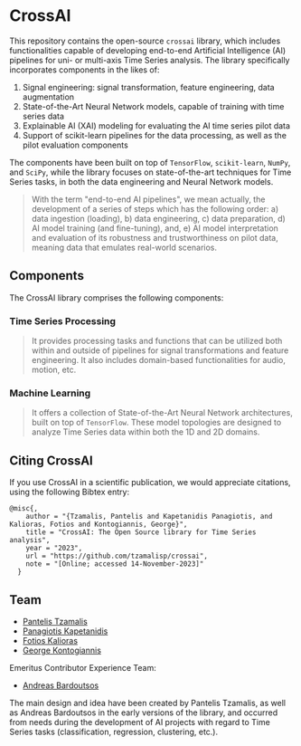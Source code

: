 # CrossAI

This repository contains the open-source `crossai` library, which includes functionalities capable of developing 
end-to-end Artificial Intelligence (AI) pipelines for uni- or multi-axis Time Series analysis. The library specifically 
incorporates components in the likes of:

1. Signal engineering: signal transformation, feature engineering, data augmentation
2. State-of-the-Art Neural Network models, capable of training with time series data
3. Explainable AI (XAI) modeling for evaluating the AI time series pilot data
4. Support of scikit-learn pipelines for the data processing, as well as the pilot evaluation components

The components have been built on top of `TensorFlow`, `scikit-learn`, `NumPy`, and `SciPy`, while the library focuses 
on state-of-the-art techniques for Time Series tasks, in both the data engineering and Neural Network models.

> With the term "end-to-end AI pipelines", we mean actually, the development of a series of steps which has the 
> following order: a) data ingestion (loading), b) data engineering, c) data preparation, d) AI model training 
> (and fine-tuning), and, e) AI model interpretation and evaluation of its robustness and trustworthiness on pilot data, 
> meaning data that emulates real-world scenarios.

## Components

The CrossAI library comprises the following components:

### Time Series Processing
> It provides processing tasks and functions that can be utilized both within and outside of pipelines for 
> signal transformations and feature engineering. It also includes domain-based functionalities for audio, motion, etc.

### Machine Learning
> It offers a collection of State-of-the-Art Neural Network architectures, built on top of `TensorFlow`. These model 
> topologies are designed to analyze Time Series data within both the 1D and 2D domains.

## Citing CrossAI

If you use CrossAI in a scientific publication, we would appreciate citations, using the following Bibtex entry:

```text
@misc{,
    author = "{Tzamalis, Pantelis and Kapetanidis Panagiotis, and Kalioras, Fotios and Kontogiannis, George}",
    title = "CrossAI: The Open Source library for Time Series analysis",
    year = "2023",
    url = "https://github.com/tzamalisp/crossai",
    note = "[Online; accessed 14-November-2023]"
  }
```

## Team

* [Pantelis Tzamalis](https://www.linkedin.com/in/pantelis-tzamalis/)
* [Panagiotis Kapetanidis](https://www.linkedin.com/in/kapetanidispanagiotis)
* [Fotios Kalioras](https://www.linkedin.com/in/fotis-kalioras)
* [George Kontogiannis](https://www.linkedin.com/in/georgios-kontogiannis)

Emeritus Contributor Experience Team:
* [Andreas Bardoutsos](https://www.linkedin.com/in/andreasbardoutsos/)

The main design and idea have been created by Pantelis Tzamalis, as well as Andreas Bardoutsos in the early versions of
the library, and occurred from needs during the development of AI projects with regard to Time Series tasks 
(classification, regression, clustering, etc.).